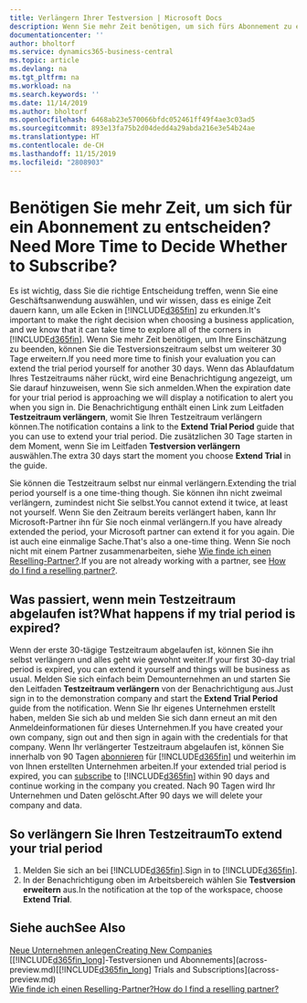 ```yaml
---
title: Verlängern Ihrer Testversion | Microsoft Docs
description: Wenn Sie mehr Zeit benötigen, um sich fürs Abonnement zu entscheiden, können Sie Ihre Testversion verlängern.
documentationcenter: ''
author: bholtorf
ms.service: dynamics365-business-central
ms.topic: article
ms.devlang: na
ms.tgt_pltfrm: na
ms.workload: na
ms.search.keywords: ''
ms.date: 11/14/2019
ms.author: bholtorf
ms.openlocfilehash: 6468ab23e570066bfdc052461ff49f4ae3c03ad5
ms.sourcegitcommit: 893e13fa75b2d04dedd4a29abda216e3e54b24ae
ms.translationtype: HT
ms.contentlocale: de-CH
ms.lasthandoff: 11/15/2019
ms.locfileid: "2808903"
---
```

# <a name="need-more-time-to-decide-whether-to-subscribe"></a><span data-ttu-id="d8e07-103">Benötigen Sie mehr Zeit, um sich für ein Abonnement zu entscheiden?</span><span class="sxs-lookup"><span data-stu-id="d8e07-103">Need More Time to Decide Whether to Subscribe?</span></span>
<span data-ttu-id="d8e07-104">Es ist wichtig, dass Sie die richtige Entscheidung treffen, wenn Sie eine Geschäftsanwendung auswählen, und wir wissen, dass es einige Zeit dauern kann, um alle Ecken in [!INCLUDE[d365fin](includes/d365fin_md.md)] zu erkunden.</span><span class="sxs-lookup"><span data-stu-id="d8e07-104">It's important to make the right decision when choosing a business application, and we know that it can take time to explore all of the corners in [!INCLUDE[d365fin](includes/d365fin_md.md)].</span></span> <span data-ttu-id="d8e07-105">Wenn Sie mehr Zeit benötigen, um Ihre Einschätzung zu beenden, können Sie die Testversionszeitraum selbst um weiterer 30 Tage erweitern.</span><span class="sxs-lookup"><span data-stu-id="d8e07-105">If you need more time to finish your evaluation you can extend the trial period yourself for another 30 days.</span></span> <span data-ttu-id="d8e07-106">Wenn das Ablaufdatum Ihres Testzeitraums näher rückt, wird eine Benachrichtigung angezeigt, um Sie darauf hinzuweisen, wenn Sie sich anmelden.</span><span class="sxs-lookup"><span data-stu-id="d8e07-106">When the expiration date for your trial period is approaching we will display a notification to alert you when you sign in.</span></span> <span data-ttu-id="d8e07-107">Die Benachrichtigung enthält einen Link zum Leitfaden **Testzeitraum verlängern**, womit Sie Ihren Testzeitraum verlängern können.</span><span class="sxs-lookup"><span data-stu-id="d8e07-107">The notification contains a link to the **Extend Trial Period** guide that you can use to extend your trial period.</span></span> <span data-ttu-id="d8e07-108">Die zusätzlichen 30 Tage starten in dem Moment, wenn Sie im Leitfaden **Testversion verlängern** auswählen.</span><span class="sxs-lookup"><span data-stu-id="d8e07-108">The extra 30 days start the moment you choose **Extend Trial** in the guide.</span></span>

<span data-ttu-id="d8e07-109">Sie können die Testzeitraum selbst nur einmal verlängern.</span><span class="sxs-lookup"><span data-stu-id="d8e07-109">Extending the trial period yourself is a one time-thing though.</span></span> <span data-ttu-id="d8e07-110">Sie können ihn nicht zweimal verlängern, zumindest nicht Sie selbst.</span><span class="sxs-lookup"><span data-stu-id="d8e07-110">You cannot extend it twice, at least not yourself.</span></span> <span data-ttu-id="d8e07-111">Wenn Sie den Zeitraum bereits verlängert haben, kann Ihr Microsoft-Partner ihn für Sie noch einmal verlängern.</span><span class="sxs-lookup"><span data-stu-id="d8e07-111">If you have already extended the period, your Microsoft partner can extend it for you again.</span></span> <span data-ttu-id="d8e07-112">Die ist auch eine einmalige Sache.</span><span class="sxs-lookup"><span data-stu-id="d8e07-112">That's also a one-time thing.</span></span> <span data-ttu-id="d8e07-113">Wenn Sie noch nicht mit einem Partner zusammenarbeiten, siehe [Wie finde ich einen Reselling-Partner?](across-faq.md#findpartner).</span><span class="sxs-lookup"><span data-stu-id="d8e07-113">If you are not already working with a partner, see [How do I find a reselling partner?](across-faq.md#findpartner).</span></span>

## <a name="what-happens-if-my-trial-period-is-expired"></a><span data-ttu-id="d8e07-114">Was passiert, wenn mein Testzeitraum abgelaufen ist?</span><span class="sxs-lookup"><span data-stu-id="d8e07-114">What happens if my trial period is expired?</span></span>
<span data-ttu-id="d8e07-115">Wenn der erste 30-tägige Testzeitraum abgelaufen ist, können Sie ihn selbst verlängern und alles geht wie gewohnt weiter.</span><span class="sxs-lookup"><span data-stu-id="d8e07-115">If your first 30-day trial period is expired, you can extend it yourself and things will be business as usual.</span></span> <span data-ttu-id="d8e07-116">Melden Sie sich einfach beim Demounternehmen an und starten Sie den Leitfaden **Testzeitraum verlängern** von der Benachrichtigung aus.</span><span class="sxs-lookup"><span data-stu-id="d8e07-116">Just sign in to the demonstration company and start the **Extend Trial Period** guide from the notification.</span></span> <span data-ttu-id="d8e07-117">Wenn Sie Ihr eigenes Unternehmen erstellt haben, melden Sie sich ab und melden Sie sich dann erneut an mit den Anmeldeinformationen für dieses Unternehmen.</span><span class="sxs-lookup"><span data-stu-id="d8e07-117">If you have created your own company, sign out and then sign in again with the credentials for that company.</span></span> <span data-ttu-id="d8e07-118">Wenn Ihr verlängerter Testzeitraum abgelaufen ist, können Sie innerhalb von 90 Tagen [abonnieren](https://go.microsoft.com/fwlink/?linkid=828659) für [!INCLUDE[d365fin](includes/d365fin_md.md)] und weiterhin im von Ihnen erstellten Unternehmen arbeiten.</span><span class="sxs-lookup"><span data-stu-id="d8e07-118">If your extended trial period is expired, you can [subscribe](https://go.microsoft.com/fwlink/?linkid=828659) to [!INCLUDE[d365fin](includes/d365fin_md.md)] within 90 days and continue working in the company you created.</span></span> <span data-ttu-id="d8e07-119">Nach 90 Tagen wird Ihr Unternehmen und Daten gelöscht.</span><span class="sxs-lookup"><span data-stu-id="d8e07-119">After 90 days we will delete your company and data.</span></span> 

## <a name="to-extend-your-trial-period"></a><span data-ttu-id="d8e07-120">So verlängern Sie Ihren Testzeitraum</span><span class="sxs-lookup"><span data-stu-id="d8e07-120">To extend your trial period</span></span>
1. <span data-ttu-id="d8e07-121">Melden Sie sich an bei [!INCLUDE[d365fin](includes/d365fin_md.md)].</span><span class="sxs-lookup"><span data-stu-id="d8e07-121">Sign in to [!INCLUDE[d365fin](includes/d365fin_md.md)].</span></span>
2. <span data-ttu-id="d8e07-122">In der Benachrichtigung oben im Arbeitsbereich wählen Sie **Testversion erweitern** aus.</span><span class="sxs-lookup"><span data-stu-id="d8e07-122">In the notification at the top of the workspace, choose **Extend Trial**.</span></span>

## <a name="see-also"></a><span data-ttu-id="d8e07-123">Siehe auch</span><span class="sxs-lookup"><span data-stu-id="d8e07-123">See Also</span></span>

[<span data-ttu-id="d8e07-124">Neue Unternehmen anlegen</span><span class="sxs-lookup"><span data-stu-id="d8e07-124">Creating New Companies</span></span>](about-new-company.md)  
<span data-ttu-id="d8e07-125">[[!INCLUDE[d365fin_long](includes/d365fin_long_md.md)]-Testversionen und Abonnements](across-preview.md)</span><span class="sxs-lookup"><span data-stu-id="d8e07-125">[[!INCLUDE[d365fin_long](includes/d365fin_long_md.md)] Trials and Subscriptions](across-preview.md)</span></span>  
[<span data-ttu-id="d8e07-126">Wie finde ich einen Reselling-Partner?</span><span class="sxs-lookup"><span data-stu-id="d8e07-126">How do I find a reselling partner?</span></span>](across-faq.md#findpartner)  
